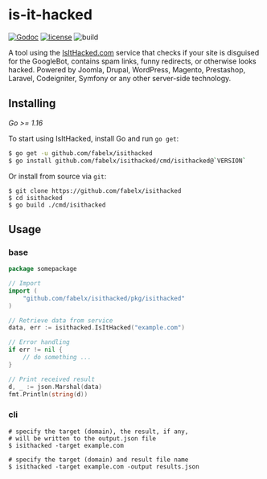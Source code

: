 # is-it-hacked

[![Godoc][godoc-image]][godoc-url]
[![license](http://img.shields.io/badge/license-MIT-blue.svg)](https://github.com/udhos/update-golang/blob/master/LICENSE)
![build](https://github.com/fabelx/isithacked/workflows/Go/badge.svg)

A tool using the [IsItHacked.com](https://www.isithacked.com/sites) service that checks if your site is disguised for the GoogleBot, contains spam links, funny redirects, or otherwise looks hacked. Powered by Joomla, Drupal, WordPress, Magento, Prestashop, Laravel, Codeigniter, Symfony or any other server-side technology.

## Installing
*Go >= 1.16*

To start using IsItHacked, install Go and run `go get`:

```sh
$ go get -u github.com/fabelx/isithacked
$ go install github.com/fabelx/isithacked/cmd/isithacked@`VERSION`
```

Or install from source via `git`:
```shell script
$ git clone https://github.com/fabelx/isithacked
$ cd isithacked 
$ go build ./cmd/isithacked
```

## Usage
### base
```go
package somepackage

// Import
import (
    "github.com/fabelx/isithacked/pkg/isithacked"
)

// Retrieve data from service
data, err := isithacked.IsItHacked("example.com")

// Error handling
if err != nil {
    // do something ...
}

// Print received result
d, _ := json.Marshal(data)
fmt.Println(string(d))
```
### cli

```shell script
# specify the target (domain), the result, if any, 
# will be written to the output.json file 
$ isithacked -target example.com

# specify the target (domain) and result file name
$ isithacked -target example.com -output results.json
```

[godoc-image]: https://pkg.go.dev/badge/fabelx/isithacked?utm_source=godoc
[godoc-url]: https://pkg.go.dev/github.com/fabelx/isithacked
